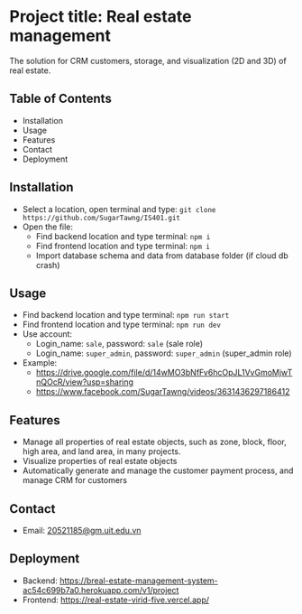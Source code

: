 # Project title: Real estate management

The solution for CRM customers, storage, and visualization (2D and 3D) of real estate.

## Table of Contents

- Installation
- Usage
- Features
- Contact
- Deployment

## Installation

- Select a location, open terminal and type: `git clone https://github.com/SugarTawng/IS401.git`
- Open the file:
  - Find backend location and type terminal: `npm i`
  - Find frontend location and type terminal: `npm i`
  - Import database schema and data from database folder (if cloud db crash)

## Usage

- Find backend location and type terminal: `npm run start`
- Find frontend location and type terminal: `npm run dev`
- Use account:
  - Login_name: `sale`, password: `sale` (sale role)
  - Login_name: `super_admin`, password: `super_admin` (super_admin role)
- Example:
  - https://drive.google.com/file/d/14wMO3bNfFv6hcOpJL1VvGmoMjwTnQOcR/view?usp=sharing
  - https://www.facebook.com/SugarTawng/videos/3631436297186412

## Features

- Manage all properties of real estate objects, such as zone, block, floor, high area, and land area, in many projects.
- Visualize properties of real estate objects
- Automatically generate and manage the customer payment process, and manage CRM for customers

## Contact

- Email: 20521185@gm.uit.edu.vn

## Deployment

- Backend: https://breal-estate-management-system-ac54c699b7a0.herokuapp.com/v1/project
- Frontend: https://real-estate-virid-five.vercel.app/

